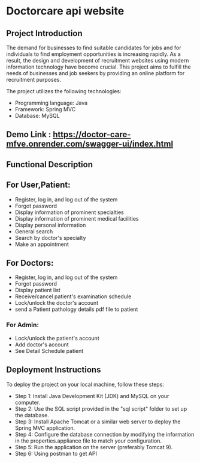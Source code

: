 # Doctorcare api website

## Project Introduction
The demand for businesses to find suitable candidates for jobs and for individuals to find employment opportunities is increasing rapidly. As a result, the design and development of recruitment websites using modern information technology have become crucial. This project aims to fulfill the needs of businesses and job seekers by providing an online platform for recruitment purposes.

The project utilizes the following technologies:
- Programming language: Java
- Framework: Spring MVC
- Database: MySQL

## Demo Link : https://doctor-care-mfve.onrender.com/swagger-ui/index.html

## Functional Description

## For User,Patient:
- Register, log in, and log out of the system
- Forgot password
- Display information of prominent specialties
- Display information of prominent medical facilities
- Display personal information
- General search
- Search by doctor's specialty
- Make an appointment

## For Doctors:
- Register, log in, and log out of the system
- Forgot password
- Display patient list
- Receive/cancel patient's examination schedule
- Lock/unlock the doctor's account
- send a Patient pathology details pdf file to patient

### For Admin:
- Lock/unlock the patient's account
- Add doctor's account
- See Detail Schedule patient

## Deployment Instructions
To deploy the project on your local machine, follow these steps:

- Step 1: Install Java Development Kit (JDK) and MySQL on your computer.
- Step 2: Use the SQL script provided in the "sql script" folder to set up the database.
- Step 3: Install Apache Tomcat or a similar web server to deploy the Spring MVC application.
- Step 4: Configure the database connection by modifying the information in the properties.appliance file to match your configuration.
- Step 5: Run the application on the server (preferably Tomcat 9).
- Step 6: Using postman to get API

